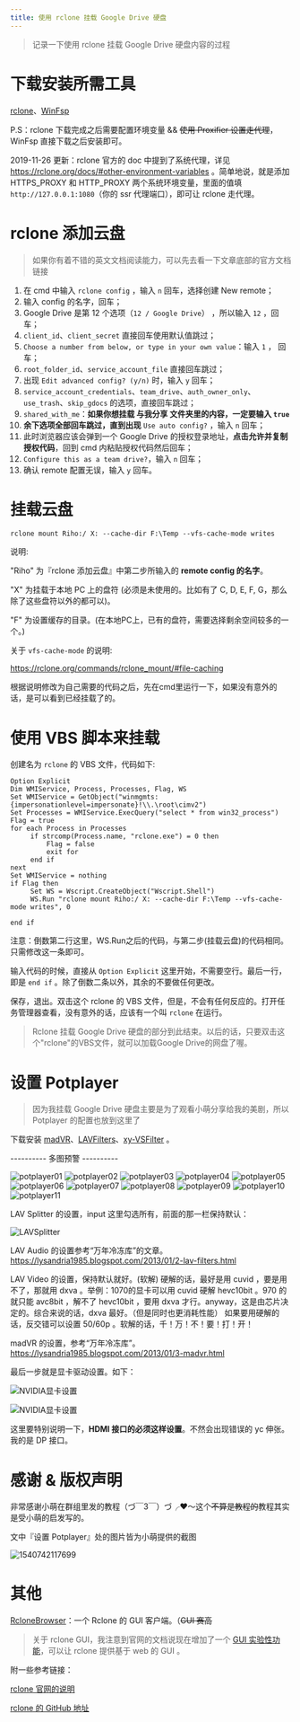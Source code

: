 ```yaml
---
title: 使用 rclone 挂载 Google Drive 硬盘
---
```


> 记录一下使用 rclone 挂载 Google Drive 硬盘内容的过程

# 下载安装所需工具

[rclone](https://rclone.org/downloads/)、[WinFsp](http://www.secfs.net/winfsp/download/)

P.S：rclone 下载完成之后需要配置环境变量 && ~~使用 Proxifier 设置走代理~~，WinFsp 直接下载之后安装即可。

2019-11-26 更新：rclone 官方的 doc 中提到了系统代理，详见 <https://rclone.org/docs/#other-environment-variables> 。简单地说，就是添加 HTTPS_PROXY 和 HTTP_PROXY 两个系统环境变量，里面的值填 `http://127.0.0.1:1080`（你的 ssr 代理端口），即可让 rclone 走代理。

# rclone 添加云盘

> 如果你有着不错的英文文档阅读能力，可以先去看一下文章底部的官方文档链接

1. 在 cmd 中输入 `rclone config` ，输入 `n` 回车，选择创建 New remote；
2. 输入 config 的名字，回车；
3. Google Drive 是第 12 个选项（`12 / Google Drive`） ，所以输入 `12` ，回车；
4. `client_id`、`client_secret` 直接回车使用默认值跳过；
5. `Choose a number from below, or type in your own value`：输入 `1` ， 回车；
6. `root_folder_id`、`service_account_file` 直接回车跳过；
7. 出现 `Edit advanced config? (y/n)` 时，输入 `y` 回车；
8. `service_account_credentials`、`team_drive`、`auth_owner_only`、`use_trash`、`skip_gdocs` 的选项，直接回车跳过；
9. `shared_with_me`：**如果你想挂载 与我分享 文件夹里的内容，一定要输入 `true`**
10. **余下选项全部回车跳过，直到出现** `Use auto config?` ，输入 `n` 回车；
11. 此时浏览器应该会弹到一个 Google Drive 的授权登录地址，**点击允许并复制授权代码**，回到 cmd 内粘贴授权代码然后回车；
12. `Configure this as a team drive?`，输入 `n` 回车；
13. 确认 remote 配置无误，输入 `y` 回车。

# 挂载云盘

`rclone mount Riho:/ X: --cache-dir F:\Temp --vfs-cache-mode writes`

说明:

"Riho" 为『rclone 添加云盘』中第二步所输入的 **remote config 的名字**。

"X" 为挂载于本地 PC 上的盘符 (必须是未使用的。比如有了 C, D, E, F, G，那么除了这些盘符以外的都可以)。

"F" 为设置缓存的目录。(在本地PC上，已有的盘符，需要选择剩余空间较多的一个。)

关于 `vfs-cache-mode` 的说明:

<https://rclone.org/commands/rclone_mount/#file-caching>

根据说明修改为自己需要的代码之后，先在cmd里运行一下，如果没有意外的话，是可以看到已经挂载了的。

# 使用 VBS 脚本来挂载

创建名为 `rclone` 的 VBS 文件，代码如下:

```vbscript
Option Explicit
Dim WMIService, Process, Processes, Flag, WS
Set WMIService = GetObject("winmgmts:{impersonationlevel=impersonate}!\\.\root\cimv2")
Set Processes = WMIService.ExecQuery("select * from win32_process")
Flag = true
for each Process in Processes
     if strcomp(Process.name, "rclone.exe") = 0 then
         Flag = false
         exit for
     end if
next
Set WMIService = nothing
if Flag then
     Set WS = Wscript.CreateObject("Wscript.Shell")
     WS.Run "rclone mount Riho:/ X: --cache-dir F:\Temp --vfs-cache-mode writes", 0

end if
```

注意：倒数第二行这里，WS.Run之后的代码，与第二步(挂载云盘)的代码相同。只需修改这一条即可。

输入代码的时候，直接从 `Option Explicit` 这里开始，不需要空行。最后一行，即是 `end if` 。除了倒数二条以外，其余的不要做任何更改。

保存，退出。双击这个 rclone 的 VBS 文件，但是，不会有任何反应的。打开任务管理器查看，没有意外的话，应该有一个叫 `rclone` 在运行。  

> Rclone 挂载 Google Drive 硬盘的部分到此结束。以后的话，只要双击这个"rclone"的VBS文件，就可以加载Google Drive的网盘了喔。

# 设置 Potplayer

> 因为我挂载 Google Drive 硬盘主要是为了观看小萌分享给我的美剧，所以 Potplayer 的配置也放到这里了

下载安装 [madVR](http://www.madvr.com/)、[LAVFilters](https://github.com/Nevcairiel/LAVFilters/releases)、[xy-VSFilter](https://github.com/Cyberbeing/xy-VSFilter/releases) 。

\----------  多图预警  ----------

![potplayer01](Use-rclone-mount-Google-Drive/potplayer01.jpg)
![potplayer02](Use-rclone-mount-Google-Drive/potplayer02.jpg)
![potplayer03](Use-rclone-mount-Google-Drive/potplayer03.jpg)
![potplayer04](Use-rclone-mount-Google-Drive/potplayer04.jpg)
![potplayer05](Use-rclone-mount-Google-Drive/potplayer05.jpg)
![potplayer06](Use-rclone-mount-Google-Drive/potplayer06.jpg)
![potplayer07](Use-rclone-mount-Google-Drive/potplayer07.jpg)
![potplayer08](Use-rclone-mount-Google-Drive/potplayer08.jpg)
![potplayer09](Use-rclone-mount-Google-Drive/potplayer09.jpg)
![potplayer10](Use-rclone-mount-Google-Drive/potplayer10.jpg)
![potplayer11](Use-rclone-mount-Google-Drive/potplayer11.jpg)

LAV Splitter 的设置，input 这里勾选所有，前面的那一栏保持默认：

![LAVSplitter](Use-rclone-mount-Google-Drive/LAVSplitter.jpg)

LAV Audio 的设置参考“万年冷冻库”的文章。 <https://lysandria1985.blogspot.com/2013/01/2-lav-filters.html>

LAV Video 的设置，保持默认就好。(软解)
硬解的话，最好是用 cuvid ，要是用不了，那就用 dxva 。举例：1070的显卡可以用 cuvid 硬解 hevc10bit 。970 的就只能 avc8bit ，解不了 hevc10bit ，要用 dxva 才行。anyway，这是由芯片决定的。综合来说的话，dxva 最好。（但是同时也更消耗性能）
如果要用硬解的话，反交错可以设置 50/60p 。软解的话，千！万！不！要！打！开！

madVR 的设置，参考“万年冷冻库”。 <https://lysandria1985.blogspot.com/2013/01/3-madvr.html>

最后一步就是显卡驱动设置。如下：

![NVIDIA显卡设置](Use-rclone-mount-Google-Drive/NVIDIA01.jpg)

![NVIDIA显卡设置](Use-rclone-mount-Google-Drive/NVIDIA02.jpg)

这里要特别说明一下，**HDMI 接口的必须这样设置**。不然会出现错误的 yc 伸张。我的是 DP 接口。

# 感谢 & 版权声明

非常感谢小萌在群组里发的教程（づ￣3￣）づ╭❤～这个~~不算是教程的~~教程其实是受小萌的启发写的。

文中『设置 Potplayer』处的图片皆为小萌提供的截图

![1540742117699](Use-rclone-mount-Google-Drive/Riho.png)

# 其他

[RcloneBrowser](https://github.com/mmozeiko/RcloneBrowser)：一个 Rclone 的 GUI 客户端。（~~GUI 赛高~~

> 关于 rclone GUI，我注意到官网的文档说现在增加了一个 [GUI 实验性功能](https://rclone.org/gui/)，可以让 rclone 提供基于 web 的 GUI 。

附一些参考链接：

[rclone 官网的说明](https://rclone.org/docs/)

[rclone 的 GitHub 地址](https://github.com/ncw/rclone)
